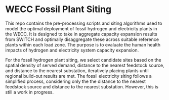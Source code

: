 # WECC Fossil Plant Siting

This repo contains the pre-processing scripts and siting algorithms used to model the optimal deployment of fossil hydrogen and electricity plants in the WECC. It is designed to take in aggregate capacity expansion results from SWITCH and optimally disaggregate these across suitable reference plants within each load zone. The purpose is to evaluate the human health impacts of hydrogen and electricity system capacity expansion.

For the fossil hydrogen plant siting, we select candidate sites based on the spatial density of served demand, distance to the nearest feedstock source, and distance to the nearest substation, iteratively placing plants until regional build-out results are met. The fossil electricity siting follows a simplified process, considering only the the distance to the nearest feedstock source and distance to the nearest substation. However, this is still a work in progress.